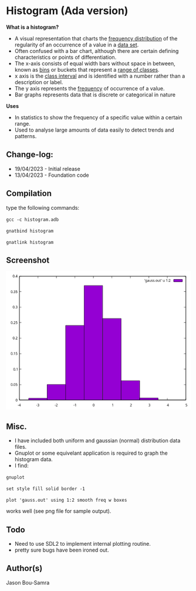 # Histogram (Ada version)

**What is a histogram?**

* A visual representation that charts the <ins>frequency distribution</ins> of the regularity of an occurrence of a value in a <ins>data set</ins>.
* Often confused with a bar chart, although there are certain defining characteristics or points of differentiation.
* The x-axis consists of equal width bars without space in between, known as <ins>bins</ins> or buckets that represent a <ins>range of classes</ins>.
* x axis is the <ins>class interval</ins> and is identified with a number rather than a description or label.
* The y axis represents the <ins>frequency</ins> of occurrence of a value.
* Bar graphs represents data that is discrete or categorical in nature

**Uses**
* In statistics to show the frequency of a specific value within a certain range.
* Used to analyse large amounts of data easily to detect trends and patterns. 

## Change-log:

* 19/04/2023 - Initial release
* 13/04/2023 - Foundation code

## Compilation
type the following commands:

`gcc -c histogram.adb`

`gnatbind histogram`

`gnatlink histogram`

## Screenshot
![Histogram-Ada-version](https://github.com/bou-samra/Histogram-Ada-version/blob/main/gauss.out.png)

## Misc.
* I have included both uniform and gaussian (normal) distribution data files.
* Gnuplot or some equivelant application is required to graph the histogram data.
* I find:

`gnuplot`

`set style fill solid border -1 `

`plot 'gauss.out' using 1:2 smooth freq w boxes`

works well (see png file for sample output).


## Todo
* Need to use SDL2 to implement internal plotting routine.
* pretty sure bugs have been ironed out.

## Author(s)
Jason Bou-Samra


